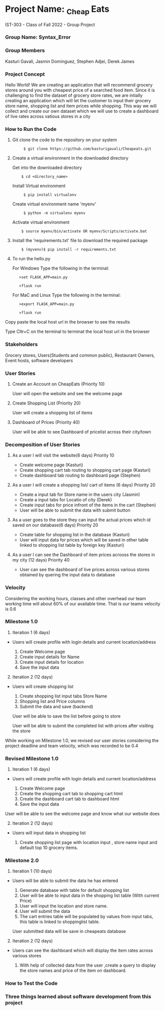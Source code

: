 # Project Name: <sub>  Cheap </sub>Eats
IST-303 - Class of Fall 2022 - Group Project

### Group Name: Syntax_Error 

### Group Members
Kasturi Gavali, Jasmin Dominguez, Stephen Adjei, Derek James 

### Project Concept 
Hello World! We are creating an application that will recommend grocery stores around you with cheapest price of a searched food item.
Since it is challenging to find the dataset of grocery store rates, we are intially creating an application which will let the customer to input
their grocery store name, shopping list and item prices while shopping.
This way we will collect and create our own dataset which we will use to create a dashboard of live rates across vatious stores in a city 

### How to Run the Code 
1. Git clone the code to the repository on your system 

            $ git clone https://github.com/kasturigavali/Cheapeats.git 

2. Create a virtual environment in the downloaded directory 
     
     Get into the downloaded directory     
           
           $ cd <directory_name> 
     Install Virtual environment  
     
            $ pip install virtualenv         
     Create virtual environment name 'myenv'  
     
            $ python -m virtualenv myenv         
     Activate virtual environment      
     
           $ source myenv/bin/activate OR myenv/Scripts/activate.bat 
3. Install the 'requirements.txt' file to download the required package 

           $ (myvenv)$ pip install -r requirements.txt 
         
4. To run the hello.py 

     For Windows Type the following in the terminal:
         
          >set FLASK_APP=main.py

          >flask run 
         

     For MaC and Linux Type the following in the terminal:
       
       
          >export FLASK_APP=main.py 

          >flask run 
         
            
Copy paste the local host url in the browser to see the results
      
Type Cltr+C on the terminal to terminat the local host url in the browser 


### Stakeholders 
Grocery stores, Users(Students and common public), Restaurant Owners, Event hosts, software developers 

### User Stories

1. Create an Account on CheapEats (Priority 10)
   
   User will open the website and see the welcome page

2. Create Shopping List  (Priority 20)
    
    User will create a shopping list of items
    
3. Dashboard of Prices  (Priority 40)
    
    User will be able to see Dashboard of pricelist across their city/town
    
    
 ### Decomposition of User Stories
 
1. As a user I will visit the website(6 days) Priority 10
   - Create welcome page  (Kasturi)
   - Create shopping cart tab routing to shopping cart page (Kasturi)
   - Create dashboard tab routing to dashboard page  (Stephen)

2. As a user I will create a shopping list/ cart of items (6 days) Priority 20
   - Create a input tab for Store name in the users city (Jasmin)
   - Create a input tabs for Locatio of city  (Derek)
   - Create input tabs for price infront of the items in the cart (Stephen)
   - User will be able to submit the data with submit button

3. As a user goes to the store they can input the actual prices which id saved on our database(6 days) Priority 20
   - Create table for shopping list in the database (Kasturi)
   - User will input data for prices which will be saved in other table linked to shopping list table by foreign key (Kasturi)


4. As a user I can see the Dashboard of item prices acrooss the stores in my city (12 days) Priority 40
   - User can see the dashboard of live prices across various stores obtained by quering the input data to database

### Velocity

Considering the working hours, classes and other overhead our team working time will about 60% of our available time.
That is our teams velocity is 0.6


### Milestone 1.0

1. Iteration 1  (6 days)

- Users will create profile with login details and current location/address
  
    1. Create Welcome page
    2. Create input details for Name
    3. Create input details for location
    4. Save the input data
     
     
2. Iteration 2 (12 days)

- Users will create shopping list
    
     1. Create shopping list input tabs Store Name 
     2. Shopping list and Price columns
     3. Submit the data and save (backend)
    
     User will be able to save the list before going to store
     
     User will be able to submit the completed list with prices after visiting the store
     
     
While working on Milestone 1.0, we revised our user stories considering the project deadline and team velocity,
which was recorded to be 0.4
  
### Revised Milestone 1.0

1. Iteration 1  (6 days)

- Users will create profile with login details and current location/address
  
    1. Create Welcome page
    2. Create the shopping cart tab to shopping cart html
    3. Create the dashboard cart tab to dashboard html
    4. Save the input data
 
 User will be able to see the welcome page and know what our website does
     
2. Iteration 2 (12 days)

- Users will input data in shopping list
    
     1. Create shopping list page with location input , store name input and default top 10 grocery items. 

### Milestone 2.0

1. Iteration 1  (10 days)

- Users will be able to submit the data he has entered

    1. Generate database with table for default shopping list
    1. User will be able to input data in the shopping list table (With current Price)
    2. User will input the location and store name.
    3. User will submit the data
    4. The cart entries table will be populated by values from input tabs, this table is linked to shoppinglist table.
    
    
   User submitted data will be save in cheapeats database
   
       
2. Iteration 2 (12 days)

- Users can see the dashboard which will display the item rates across various stores
    
     1. With help of collected data from the user ,create a query to display the store names and price of the item on dashboard.
    


### How to Test the Code


### Three things learned about software development from this project 

  
    



        
        
       
